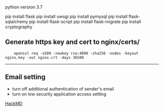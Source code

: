 python version 3.7

pip install flask
pip install uwsgi
pip install pymysql
pip install flask-sqlalchemy
pip install flask-script
pip install flask-migrate
pip install cryptography

## Generate https key and cert to nginx/certs/
```
    openssl req -x509 -newkey rsa:4096 -sha256 -nodes -keyout nginx.key -out nginx.crt -days 36500
```
---
## Email setting
* turn off additional authentication of sender's email
* turn on low security application access setting

[HackMD](https://hackmd.io/@uo0IthDnRdahLIQFI95x-A/SkrjwFAGr)
